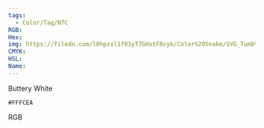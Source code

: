 ```yaml
---
tags:
  - Color/Tag/NTC
RGB:
Hex:
img: https://filedn.com/l0hpzxl1f01yT7GHxtF8cyk/Color%20Snake/SVG_Tumb%20Mass%20No%20Name/FFFCEA.svg
CMYK:
HSL:
Name:
---
```

Buttery White
```palette
#FFFCEA
```
RGB
